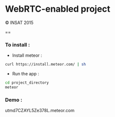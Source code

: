 # WebRTC-enabled project
© INSAT 2015

==

### To install :

 * Install meteor :
```sh
curl https://install.meteor.com/ | sh
```
 * Run the app :

```sh
cd project_directory
meteor
```

### Demo :

utmd7CZAYL5Ze378L.meteor.com


